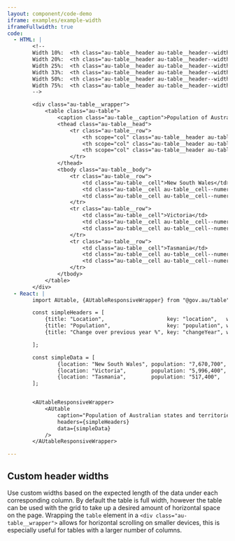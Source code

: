 ```yaml
---
layout: component/code-demo
iframe: examples/example-width
iframeFullwidth: true
code:
  - HTML: |
        <!--
        Width 10%:  <th class="au-table__header au-table__header--width-10">
        Width 20%:  <th class="au-table__header au-table__header--width-20">
        Width 25%:  <th class="au-table__header au-table__header--width-25">
        Width 33%:  <th class="au-table__header au-table__header--width-33">
        Width 50%:  <th class="au-table__header au-table__header--width-50">
        Width 75%:  <th class="au-table__header au-table__header--width-75">
        -->

        <div class="au-table__wrapper">
            <table class="au-table">
                <caption class="au-table__caption">Population of Australian states and territories, December 2015</caption>
                <thead class="au-table__head">
                    <tr class="au-table__row">
                        <th scope="col" class="au-table__header au-table__header--width-50">Location</th>
                        <th scope="col" class="au-table__header au-table__header--numeric au-table__header--width-25">Population</th>
                        <th scope="col" class="au-table__header au-table__header--numeric au-table__header--width-25">Change over previous year %</th>
                    </tr>
                </thead>
                <tbody class="au-table__body">
                    <tr class="au-table__row">
                        <td class="au-table__cell">New South Wales</td>
                        <td class="au-table__cell au-table__cell--numeric">7,670,700</td>
                        <td class="au-table__cell au-table__cell--numeric">3.1%</td>
                    </tr>
                    <tr class="au-table__row">
                        <td class="au-table__cell">Victoria</td>
                        <td class="au-table__cell au-table__cell--numeric">5,996,400</td>
                        <td class="au-table__cell au-table__cell--numeric">2.5%</td>
                    </tr>
                    <tr class="au-table__row">
                        <td class="au-table__cell">Tasmania</td>
                        <td class="au-table__cell au-table__cell--numeric">517,400</td>
                        <td class="au-table__cell au-table__cell--numeric">4%</td>
                    </tr>
                </tbody>
            </table>
        </div>
  - React: |
        import AUtable, {AUtableResponsiveWrapper} from "@gov.au/table";

        const simpleHeaders = [
            {title: "Location",                    key: "location",   width: '50'},
            {title: "Population",                  key: "population", width: '25', type: 'numeric'},
            {title: "Change over previous year %", key: "changeYear", width: '25', type: 'numeric'}

        ];

        const simpleData = [
                {location: "New South Wales", population: "7,670,700", changeYear: "3.1%"},
                {location: "Victoria",        population: "5,996,400", changeYear: "2.5%"},
                {location: "Tasmania",        population: "517,400",   changeYear: "4%"}
        ];


        <AUtableResponsiveWrapper>
            <AUtable
                caption="Population of Australian states and territories, December 2015"
                headers={simpleHeaders}
                data={simpleData}
            />
        </AUtableResponsiveWrapper>

---
```

## Custom header widths

Use custom widths based on the expected length of the data under each corresponding column. By default the table is full width, however the table can be used with the grid to take up a desired amount of horizontal space on the page. Wrapping the `table` element in a `<div class="au-table__wrapper">` allows for horizontal scrolling on smaller devices, this is especially useful for tables with a larger number of columns.


